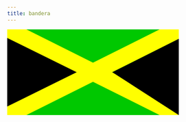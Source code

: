 ```yaml
---
title: bandera
---
```


 <html>
<body>
<svg  width="400" height="200" >
<rect width="400" height="200" style="fill:rgb(0,200,0);stroke-width:3" />
<line x1="0" y1="0" x2="400" y2="200" style="stroke:rgb(255,255,0);stroke-width:40" />
<line x1="400" y1="0" x2="0" y2="200" style="stroke:rgb(255,255,0);stroke-width:40" />
<polygon points="0,20 162,100 0,180" style="fill:#000000" />
<polygon points="245,100 400,22 400,200" style="fill:#000000" />
</svg>
</body>
</html>